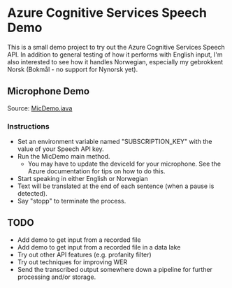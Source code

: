 # Azure Cognitive Services Speech Demo

This is a small demo project to try out the Azure Cognitive Services Speech API.
In addition to general testing of how it performs with English input, I'm also interested to see how it handles Norwegian, especially my gebrokkent Norsk (Bokmål - no support for Nynorsk yet).

## Microphone Demo

Source: [MicDemo.java](src/main/java/com/garethwestern/azure/speech/MicDemo.java)

### Instructions

* Set an environment variable named "SUBSCRIPTION_KEY" with the value of your Speech API key.
* Run the MicDemo main method.
  * You may have to update the deviceId for your microphone. See the Azure documentation for tips on how to do this.
* Start speaking in either English or Norwegian
* Text will be translated at the end of each sentence (when a pause is detected).
* Say "stopp" to terminate the process.

## TODO

* Add demo to get input from a recorded file
* Add demo to get input from a recorded file in a data lake
* Try out other API features (e.g. profanity filter)
* Try out techniques for improving WER
* Send the transcribed output somewhere down a pipeline for further processing and/or storage.